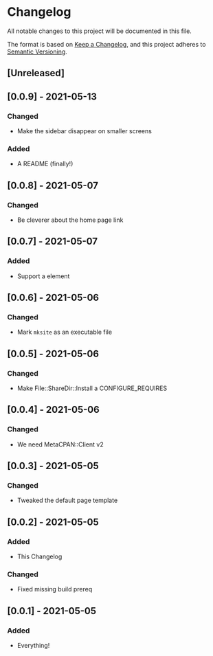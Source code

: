 # Changelog
All notable changes to this project will be documented in this file.

The format is based on [Keep a Changelog](https://keepachangelog.com/en/1.0.0/),
and this project adheres to [Semantic Versioning](https://semver.org/spec/v2.0.0.html).

## [Unreleased]

## [0.0.9] - 2021-05-13
### Changed
- Make the sidebar disappear on smaller screens
### Added
- A README (finally!)

## [0.0.8] - 2021-05-07
### Changed
- Be cleverer about the home page link

## [0.0.7] - 2021-05-07
### Added
- Support a <base> element

## [0.0.6] - 2021-05-06
### Changed
- Mark `mksite` as an executable file

## [0.0.5] - 2021-05-06
### Changed
- Make File::ShareDir::Install a CONFIGURE_REQUIRES

## [0.0.4] - 2021-05-06
### Changed
- We need MetaCPAN::Client v2

## [0.0.3] - 2021-05-05
### Changed
- Tweaked the default page template

## [0.0.2] - 2021-05-05
### Added
- This Changelog
### Changed
- Fixed missing build prereq

## [0.0.1] - 2021-05-05
### Added
- Everything!
